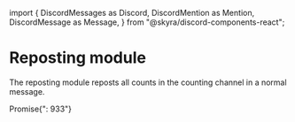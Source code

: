 import {
  DiscordMessages as Discord,
  DiscordMention as Mention,
  DiscordMessage as Message,
} from "@skyra/discord-components-react";

# Reposting module

The reposting module reposts all counts in the counting channel in a normal message.

<Discord className="bg-gray-100 p-4 rounded-lg shadow-md">
  <Message profile="countr">
    <Mention highlight className="text-blue-500 font-semibold">Promise</Mention>{": 933"}
  </Message>
</Discord>
